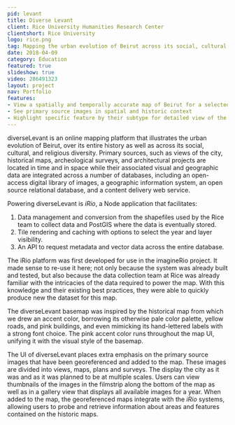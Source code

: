 ```yaml
---
pid: levant
title: Diverse Levant
client: Rice University Humanities Research Center
clientshort: Rice University
logo: rice.png
tag: Mapping the urban evolution of Beirut across its social, cultural, and religious diversity
date: 2018-04-09
category: Education
featured: true
slideshow: true
video: 286491323
layout: project
nav: Portfolio
features:
- View a spatially and temporally accurate map of Beirut for a selected year
- See primary source images in spatial and historic context
- Highlight specific feature by their subtype for detailed view of the city
---
```


diverseLevant is an online mapping platform that illustrates the urban evolution of Beirut, over its entire history as well as across its social, cultural, and religious diversity. Primary sources, such as views of the city, historical maps, archeological surveys, and architectural projects are located in time and in space while their associated visual and geographic data are integrated across a number of databases, including an open-access digital library of images, a geographic information system, an open source relational database, and a content delivery web service.

Powering diverseLevant is _iRio_, a Node application that facilitates:

1. Data management and conversion from the shapefiles used by the Rice team to collect data and PostGIS where the data is eventually stored.
2. Tile rendering and caching with options to select the year and layer visibility.
3. An API to request metadata and vector data across the entire database.

The iRio platform was first developed for use in the imagineRio project. It made sense to re-use it here; not only because the system was already built and tested, but also because the data collection team at Rice was already familiar with the intricacies of the data required to power the map. With this knowledge and their existing best practices, they were able to quickly produce new the dataset for this map.

The diverseLevant basemap was inspired by the historical map from which we drew an accent color, borrowing its otherwise pale color palette, yellow roads, and pink buildings, and even mimicking its hand-lettered labels with a strong font choice. The pink accent color runs throughout the map UI, unifying it with the visual style of the basemap.

The UI of diverseLevant places extra emphasis on the primary source images that have been georeferenced and added to the map. These images are divided into views, maps, plans and surveys. The display the city as it was and as it was planned to be at multiple scales. Users can view thumbnails of the images in the filmstrip along the bottom of the map as well as in a gallery view that displays all available images for a year. When added to the map, the georeferenced maps integrate with the _iRio_ systems, allowing users to probe and retrieve information about areas and features contained on the historic maps.